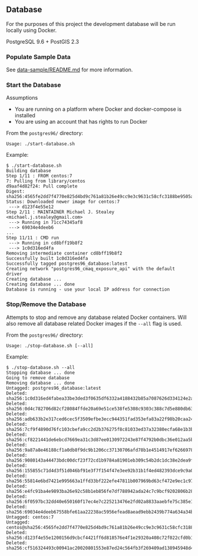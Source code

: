 ## Database

For the purposes of this project the development database will be run locally using Docker.

PostgreSQL 9.6 + PostGIS 2.3

### Populate Sample Data

See [data-sample/README.md](../data-sample) for more information.


### Start the Database

Assumptions

- You are running on a platform where Docker and docker-compose is installed
- You are using an account that has rights to run Docker

From the `postgres96/` directory:

```
Usage: ./start-database.sh
```

Example:

```
$ ./start-database.sh
Building database
Step 1/11 : FROM centos:7
7: Pulling from library/centos
d9aaf4d82f24: Pull complete
Digest: sha256:4565fe2dd7f4770e825d4bd9c761a81b26e49cc9e3c9631c58cfc3188be9505a
Status: Downloaded newer image for centos:7
 ---> d123f4e55e12
Step 2/11 : MAINTAINER Michael J. Stealey <michael.j.stealey@gmail.com>
 ---> Running in 71cc74345af8
 ---> 69034e4deeb6
...
Step 11/11 : CMD run
 ---> Running in cd8bff19b8f2
 ---> 1c0d316ed4fa
Removing intermediate container cd8bff19b8f2
Successfully built 1c0d316ed4fa
Successfully tagged postgres96_database:latest
Creating network "postgres96_cmaq_exposure_api" with the default driver
Creating database ...
Creating database ... done
Database is running - use your local IP address for connection
```

### Stop/Remove the Database

Attempts to stop and remove any database related Docker containers. Will also remove all database related Docker images if the `--all` flag is used.

From the `postgres96/` directory:

```
Usage: ./stop-database.sh [--all]
```

Example:

```
$ ./stop-database.sh --all
Stopping database ... done
Going to remove database
Removing database ... done
Untagged: postgres96_database:latest
Deleted: sha256:1c0d316ed4fabea33be3ded3f0635df6332a4188432b85a7087626d334124e2a
Deleted: sha256:0d4c782706d82cf28084ffde20a69e51ce538fe5308c9303c388c7d5e880db63
Deleted: sha256:adb633b2e317ced6cec5f3509efbe3ecc944351fad353efa83a22f98b20caa24
Deleted: sha256:7cf9f4890d76fc103cbefa9cc2d2b376275f8c81033ed37a32380ecfa68e1b3b
Deleted: sha256:cf8221441de6ebcd7669ea31c3d87ee0130972243e87f4792b0dbc36e012aa5b
Deleted: sha256:9a87a8e46188cf1a0db8f9dc9b1206cc37130706afd78b1e4514917ef6266978
Deleted: sha256:9080143a44473bdc00dcf23f72cd1b9784a81901eb309c54b2dc1dc38e2dea9f
Deleted: sha256:155855c71d4d3f51d046bf91e3f7f154f47e3ee92b31b1f4ed482393dce9c9a0
Deleted: sha256:55814e6bd7421e995663a1ffd33bf222efe47811b007969bd63cf472e9ec1c97
Deleted: sha256:e4fc91ba4e9893ba26e92c58b1eb856fe7df788942ada24c7c9bcf9202806b28
Deleted: sha256:6f0597bc32dd40e650160f17ec4e7c225213476e2fd02a8833aaebfe75c385e1
Deleted: sha256:69034e4deeb67558bfe61aa22238ac5956efead8aead9ebb2439b774a634a34b
Untagged: centos:7
Untagged: centos@sha256:4565fe2dd7f4770e825d4bd9c761a81b26e49cc9e3c9631c58cfc3188be9505a
Deleted: sha256:d123f4e55e1200156d9cbcf4421ff6d818576e4f1e29320a408c72f022cfd0b1
Deleted: sha256:cf516324493c00941ac20020801553e87ed24c564fb3f269409ad138945948d4
```
